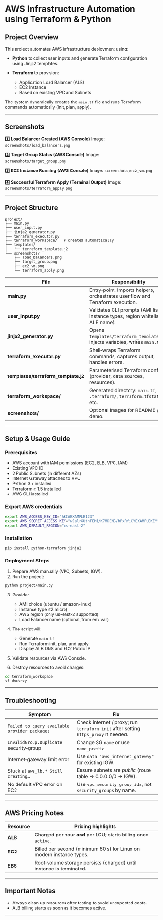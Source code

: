 # AWS Infrastructure Automation using Terraform & Python

## Project Overview

This project automates AWS infrastructure deployment using:

* **Python** to collect user inputs and generate Terraform configuration using Jinja2 templates.
* **Terraform** to provision:

  * Application Load Balancer (ALB)
  * EC2 Instance
  * Based on existing VPC and Subnets

The system dynamically creates the `main.tf` file and runs Terraform commands automatically (init, plan, apply).

---

## Screenshots

**1️⃣ Load Balancer Created (AWS Console)**
Image: `screenshots/load_balancers.png`

**2️⃣ Target Group Status (AWS Console)**
Image: `screenshots/target_group.png`

**3️⃣ EC2 Instance Running (AWS Console)**
Image: `screenshots/ec2_vm.png`

**4️⃣ Successful Terraform Apply (Terminal Output)**
Image: `screenshots/terraform_apply.png`

---

## Project Structure

```plaintext
project/
├── main.py
├── user_input.py
├── jinja2_generator.py
├── terraform_executor.py
├── terraform_workspace/   # created automatically
├── templates/
│   └── terraform_template.j2
└── screenshots/
    ├── load_balancers.png
    ├── target_group.png
    ├── ec2_vm.png
    └── terraform_apply.png
```

| File                                 | Responsibility                                                                |
| ------------------------------------ | ----------------------------------------------------------------------------- |
| **main.py**                          | Entry‑point. Imports helpers, orchestrates user flow and Terraform execution. |
| **user\_input.py**                   | Validates CLI prompts (AMI list, instance types, region whitelist, ALB name). |
| **jinja2\_generator.py**             | Opens `templates/terraform_template.j2`, injects variables, writes `main.tf`. |
| **terraform\_executor.py**           | Shell‑wraps Terraform commands, captures output, handles errors.              |
| **templates/terraform\_template.j2** | Parameterised Terraform config (provider, data sources, resources).           |
| **terraform\_workspace/**            | Generated directory: `main.tf`, `.terraform/`, `terraform.tfstate` etc.       |
| **screenshots/**                     | Optional images for README / demo.                                            |

---

## Setup & Usage Guide

### Prerequisites

* AWS account with IAM permissions (EC2, ELB, VPC, IAM)
* Existing VPC ID
* 2 Public Subnets (in different AZs)
* Internet Gateway attached to VPC
* Python 3.x installed
* Terraform ≥ 1.5 installed
* AWS CLI installed

### Export AWS credentials

```bash
export AWS_ACCESS_KEY_ID="AKIAEXAMPLE123"
export AWS_SECRET_ACCESS_KEY="wJalrXUtnFEMI/K7MDENG/bPxRfiCYEXAMPLEKEY"
export AWS_DEFAULT_REGION="us-east-2"
```

### Installation

```bash
pip install python-terraform jinja2
```

### Deployment Steps

1. Prepare AWS manually (VPC, Subnets, IGW).
2. Run the project:

```bash
python project/main.py
```

3. Provide:

   * AMI choice (ubuntu / amazon-linux)
   * Instance type (t2.micro)
   * AWS region (only us-east-2 supported)
   * Load Balancer name (optional, from env var)

4. The script will:

   * Generate `main.tf`
   * Run Terraform init, plan, and apply
   * Display ALB DNS and EC2 Public IP

5. Validate resources via AWS Console.

6. Destroy resources to avoid charges:

```bash
cd terraform_workspace
tf destroy
```

---

## Troubleshooting

| Symptom                                       | Fix                                                                                 |
| --------------------------------------------- | ----------------------------------------------------------------------------------- |
| `Failed to query available provider packages` | Check internet / proxy; run `terraform init` after setting `https_proxy` if needed. |
| `InvalidGroup.Duplicate` security‑group       | Change SG `name` or use `name_prefix`.                                              |
| Internet‑gateway limit error                  | Use `data "aws_internet_gateway"` for existing IGW.                                 |
| Stuck at `aws_lb.* Still creating…`           | Ensure subnets are *public* (route table → 0.0.0.0/0 → IGW).                        |
| No default VPC error on EC2                   | Use `vpc_security_group_ids`, not `security_groups` by name.                        |

---

## AWS Pricing Notes

| Resource | Pricing highlights                                                   |
| -------- | -------------------------------------------------------------------- |
| **ALB**  | Charged per hour **and** per LCU; starts billing once `active`.      |
| **EC2**  | Billed per second (minimum 60 s) for Linux on modern instance types. |
| **EBS**  | Root‑volume storage persists (charged) until instance is terminated. |

---

## Important Notes

* Always clean up resources after testing to avoid unexpected costs.
* ALB billing starts as soon as it becomes active.

---
